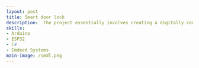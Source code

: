 ```yaml
---
layout: post
title: Smart door lock
description:  The project essentially involves creating a digitally coded lock card that provides the user with complete security.During the implementation of our project, we must adhere to specifications that impose the following conditions: The project must be programmed to meet the following requirements: Allow the owner to enter the 4-digit code. Change the code.  Allow the owner to open the door using their fingerprint.  Allow the owner to open the door using their RFID card.  Allow the owner to open the door using a push button inside.
skills: 
- Arduino
- ESP32
- C#
- Emdeed Systems
main-image: /smdl.png
---
```

